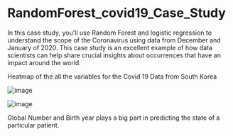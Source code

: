 # RandomForest_covid19_Case_Study

In this case study, you'll use Random Forest and logistic regression to understand the scope of the Coronavirus using data from December and January of 2020. This case
study is an excellent example of how data scientists can help share crucial insights about occurrences that have an impact around the world.


Heatmap of the all the variables for the Covid 19 Data from South Korea

![image](https://user-images.githubusercontent.com/86930309/227577622-16fb17a2-51cc-4ed5-8023-65425deac72f.png)



![image](https://user-images.githubusercontent.com/86930309/227578092-6c20fdea-72a3-409e-adbd-7e8b7b1a064d.png)

Global Number and Birth year plays a big part in predicting the state of a particular patient.

